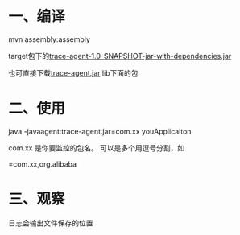 # 一、编译

mvn assembly:assembly

target包下的[trace-agent-1.0-SNAPSHOT-jar-with-dependencies.jar](target%2Ftrace-agent-1.0-SNAPSHOT-jar-with-dependencies.jar)

也可直接下载[trace-agent.jar](lib%2Ftrace-agent.jar) lib下面的包

# 二、使用

java -javaagent:trace-agent.jar=com.xx youApplicaiton

com.xx 是你要监控的包名。 可以是多个用逗号分割，如

=com.xx,org.alibaba

# 三、观察
日志会输出文件保存的位置




